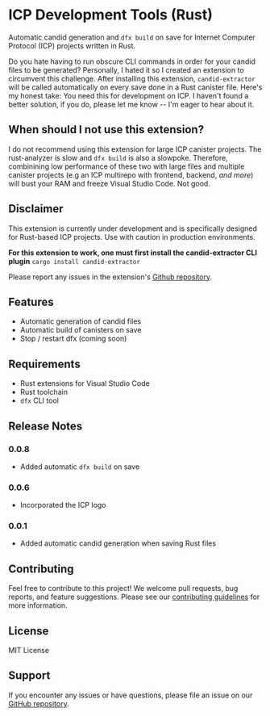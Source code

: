 # ICP Development Tools (Rust)

Automatic candid generation and `dfx build` on save for Internet Computer Protocol (ICP) projects written in Rust.

Do you hate having to run obscure CLI commands in order for your candid files to be generated? Personally, I hated it so I created an extension to circumvent this challenge. After installing this extension, `candid-extractor` will be called automatically on every save done in a Rust canister file. Here's my honest take: You need this for development on ICP. I haven't found a better solution, if you do, please let me know -- I'm eager to hear about it.

## When should I not use this extension?
I do not recommend using this extension for large ICP canister projects. The rust-analyzer is slow and `dfx build` is also a slowpoke. Therefore, combinining low performance of these two with large files and multiple canister projects (e.g an ICP multirepo with frontend, backend, *and more*) will bust your RAM and freeze Visual Studio Code. Not good.   

## Disclaimer

This extension is currently under development and is specifically designed for Rust-based ICP projects. Use with caution in production environments.

**For this extension to work, one must first install the candid-extractor CLI plugin**
``cargo install candid-extractor``

Please report any issues in the extension's [Github repository](https://github.com/vincentes/vsc-icp-development-tools).

## Features

- Automatic generation of candid files 
- Automatic build of canisters on save
- Stop / restart dfx (coming soon)

## Requirements

- Rust extensions for Visual Studio Code
- Rust toolchain
- `dfx` CLI tool

## Release Notes

### 0.0.8
- Added automatic `dfx build` on save

### 0.0.6
- Incorporated the ICP logo

### 0.0.1
- Added automatic candid generation when saving Rust files

## Contributing

Feel free to contribute to this project! We welcome pull requests, bug reports, and feature suggestions. Please see our [contributing guidelines](CONTRIBUTING.md) for more information.

## License
MIT License

## Support

If you encounter any issues or have questions, please file an issue on our [GitHub repository](https://github.com/your-repo-link).
